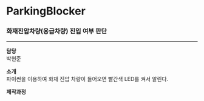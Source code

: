 # ParkingBlocker

### 화재진압차량(응급차량) 진입 여부 판단
---
**담당**</br>
박현준  

**소개**</br>
파이썬을 이용하여 화재 진압 차량이 들어오면 빨간색 LED를 켜서 알린다.

**제작과정**</br>
